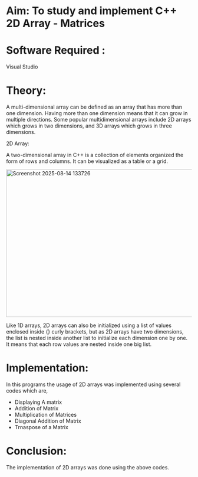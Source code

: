 # Aim: To study and implement C++ 2D Array - Matrices
# Software Required :
Visual Studio
# Theory:

A multi-dimensional array can be defined as an array that has more than one dimension. Having more than one dimension means that it can grow in multiple directions. Some popular multidimensional arrays include 2D arrays which grows in two dimensions, and 3D arrays which grows in three dimensions.

2D Array:

A two-dimensional array in C++ is a collection of elements organized the form of rows and columns. It can be visualized as a table or a grid.

<img width="800" height="400" alt="Screenshot 2025-08-14 133726" src="https://github.com/user-attachments/assets/c7bd3fcf-b7af-4fab-9d45-977de7e00305" />

Like 1D arrays, 2D arrays can also be initialized using a list of values enclosed inside {} curly brackets, but as 2D arrays have two dimensions, the list is nested inside another list to initialize each dimension one by one. It means that each row values are nested inside one big list.

# Implementation:
In this programs the usage of 2D arrays was implemented using several codes which are,
+ Displaying A matrix
+ Addition of Matrix
+ Multiplication of Matrices
+ Diagonal Addition of Matrix
+ Trnaspose of a Matrix


# Conclusion:
The implementation of 2D arrays was done using the above codes.
